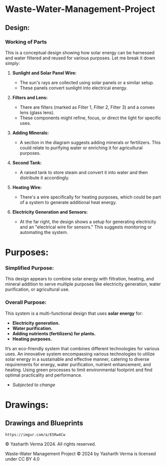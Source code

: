 # Waste-Water-Management-Project
## Design:
### Working of Parts 
This is a conceptual design showing how solar energy can be harnessed and water filtered and reused for various purposes. Let me break it down simply:

1. **Sunlight and Solar Panel Wire:**
    - The sun's rays are collected using solar panels or a similar setup.
    - These panels convert sunlight into electrical energy.
    
2. **Filters and Lens:**
    - There are filters (marked as Filter 1, Filter 2, Filter 3) and a convex lens (glass lens).
    - These components might refine, focus, or direct the light for specific uses.
    
3. **Adding Minerals:**
    - A section in the diagram suggests adding minerals or fertilizers. This could relate to purifying water or enriching it for agricultural purposes.
    
4. **Second Tank:**
    - A raised tank to store steam and convert it into water and then distribute it accordingly.
    
5. **Heating Wire:**
    - There's a wire specifically for heating purposes, which could be part of a system to generate additional heat energy.
    
6. **Electricity Generation and Sensors:**
    - At the far right, the design shows a setup for generating electricity and an "electrical wire for sensors." This suggests monitoring or automating the system.

# Purposes:
### Simplified Purpose:

This design appears to combine solar energy with filtration, heating, and mineral addition to serve multiple purposes like electricity generation, water purification, or agricultural use.
### Overall Purpose:

This system is a multi-functional design that uses  **solar energy** for:

- **Electricity generation.**
- **Water purification.**
- **Adding nutrients (fertilizers) for plants.**
- **Heating purposes.**

It’s an eco-friendly system that combines different technologies for various uses.
An innovative system encompassing various technologies to utilize solar energy in a sustainable and effective manner, catering to diverse requirements for energy, water purification, nutrient enhancement, and heating. Using green processes to limit environmental footprint and find optimal practicality and performance.

*  *Subjected to change*

# Drawings:
## Drawings and Blueprints

  ```https://imgur.com/a/E5Rw4Cw```

  © Yasharth Verma 2024. All rights reserved.

  Waste-Water Management Project © 2024 by Yasharth Verma is licensed under CC BY 4.0 

